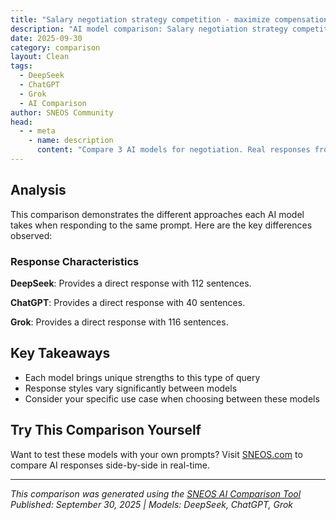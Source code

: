 ```yaml
---
title: "Salary negotiation strategy competition - maximize compensation"
description: "AI model comparison: Salary negotiation strategy competition - maximize compensation..."
date: 2025-09-30
category: comparison
layout: Clean
tags:
  - DeepSeek
  - ChatGPT
  - Grok
  - AI Comparison
author: SNEOS Community
head:
  - - meta
    - name: description
      content: "Compare 3 AI models for negotiation. Real responses from DeepSeek, ChatGPT, Grok with detailed analysis."
---
```


<ChatComparison
  title="Salary negotiation strategy competition - maximize compensation"
  prompt="Salary negotiation strategy competition - maximize compensation"
  :responses='{"DeepSeek": "Of course. This is a fantastic way to frame it. Let\u0027s treat this as a high-stakes competition where you are the strategist, the company is your opponent, and the compensation package is the prize.\n\nHere is your comprehensive playbook to win the \u0022Salary Negotiation Strategy Competition.\u0022\n\n### **Phase 1: Pre-Game Scouting \u0026 Intel (Before the Interview)**\n\nYou cannot win a negotiation you aren\u0027t prepared for. This phase is about gathering intelligence and setting your baseline.\n\n**1. Know Your Market Value (The \u0022Objective Data\u0022 Weapon):**\n* **Research Platforms:** Use Glassdoor, Levels.fyi, LinkedIn Salary, and Payscale. For tech, Levels.fyi is king. For other industries, Blind can offer raw, anonymous data.\n* **Network for Insider Info:** Talk to current and former employees in similar roles. Ask: \u0022What is the realistic total compensation range for a Level X [Your Role] on your team?\u0022\n* **Calculate Your \u0022Walk-Away\u0022 Number:** Determine the absolute minimum acceptable offer. This is your BATNA (Best Alternative to a Negotiated Agreement). Knowing this gives you immense power.\n\n**2. Decode the Company\u0027s Playbook:**\n* **Compensation Philosophy:** Are they a base-salary-heavy company? Do they rely on high equity or bonuses? Startups offer more equity; established firms offer higher base.\n* **Financial Health:** A pre-IPO startup might be tight on cash but generous with stock. A public company has more rigid salary bands but liquid RSUs.\n* **The \u0022Leveling\u0022 System:** Understand what level you\u0027re being hired for (e.g., Software Engineer II vs. Senior). Compensation is almost always tied to level. Your goal is to be hired at the highest possible level.\n\n**3. Define Your \u0022Total Compensation\u0022 Prize:**\nThe prize isn\u0027t just salary. It\u0027s the entire package.\n* **Base Salary:** The foundation.\n* **Short-Term Incentive (Bonus):** Target % and metrics.\n* **Equity (Stock Options/RSUs):** Grant value, vesting schedule, and potential value.\n* **Signing Bonus:** A powerful, one-time lever.\n* **Benefits:** 401(k) match, PTO, health insurance premiums.\n* **Miscellaneous:** Relocation, education budget, future remote work flexibility.\n\n---\n\n### **Phase 2: The Main Event - The Offer \u0026 Counter-Offer**\n\nThis is the head-to-head match. Your goal is to create a collaborative, not combative, atmosphere.\n\n**The Golden Rule: NEVER State a Number First.**\nIf forced, use a \u0022Range and Anchor\u0022 technique.\n* **Wrong:** \u0022I\u0027m looking for $120,000.\u0022 (They might have been prepared to offer $130,000).\n* **Right:** \u0022Based on my research and the scope of this role, which involves [mention 1-2 key high-level responsibilities], I\u0027m seeing a total compensation range of **$130,000 to $150,000** for similar positions at companies of this caliber.\u0022\n * You\u0027ve anchored high.\n * You\u0027ve tied it to the role\u0027s value.\n * You\u0027ve used \u0022total compensation,\u0022 giving you flexibility.\n\n**The \u0022Offer Received\u0022 Playbook:**\n\n1. **Express Enthusiasm \u0026 Gratitude:** \u0022Thank you so much for the offer! I am genuinely excited about the opportunity to join [Company] and contribute to [specific project/team].\u0022\n2. **Ask for the Full Details in Writing:** \u0022Could you please send over the complete details of the offer, including the breakdown of base salary, bonus structure, equity, and benefits? I\u0027d like to review it thoroughly.\u0022\n3. **Buy Time (The Strategic Pause):** \u0022This is a big decision. Would it be possible for me to get back to you by [specific date, e.g., end of the week]?\u0022 This is standard and expected.\n\n**The \u0022Counter-Offer\u0022 Playbook (The Art of the \u0022Yes, And...\u0022):**\n\nYour response should be a professional, well-reasoned email.\n\n* **Opener:** Reiterate your excitement. \u0022As I mentioned, I am very excited about this role and confident I can deliver exceptional value, particularly in [Area 1] and [Area 2].\u0022\n* **The Justification:** Present your case logically.\n * \u0022Based on my research on [Platforms used] for a [Your Level] role in [Your Location] with my [X years of experience and Y unique skill], the market rate is closer to **[Your Target Number - 5-10% higher than their offer]**.\u0022\n * \u0022I bring a unique combination of [Skill A] and [Skill B], which I understand is critical for the [Specific Project] you have upcoming.\u0022\n* **The Ask (Be Specific \u0026 Ambitious):**\n * \u0022Given this, would you be open to adjusting the base salary to **[Your Target Number]**?\u0022\n * \u0022I was also hoping we could discuss the equity component. Given the long-term value I plan to bring, would it be possible to increase the RSU grant to **[Your Target Equity]**?\u0022\n * \u0022Additionally, a one-time signing bonus of **[Reasonable Amount]** would help offset the bonus I\u0027m leaving at my current role and make this decision an easy yes.\u0022\n* **The Closer:** End with collaboration and enthusiasm. \u0022I believe this adjusted package would truly reflect the value I can bring to the team and allow me to focus fully on making an immediate impact. I am eager to find a structure that works for everyone.\u0022\n\n---\n\n### **Phase 3: Advanced Game Theory \u0026 Tactics**\n\n**1. Create Leverage (Real or Perceived):**\n* **The Best Leverage: Another Offer.** Nothing increases your value like a competing offer. It transforms the conversation from \u0022Can we afford you?\u0022 to \u0022How do we win you?\u0022\n* **The \u0022I\u0027m In High Demand\u0022 Vibe:** Even without another offer, you can say, \u0022I\u0027m in the final stages with another company, but this role is my top choice.\u0022 Use sparingly and truthfully.\n\n**2. Handle the \u0022What\u0027s Your Current Salary?\u0022 Question:**\nThis is a trap to lowball you. Deflect gracefully.\n* \u0022My current focus is on ensuring this role is a strong match, and I\u0027m confident that [Company Name] will make a competitive offer based on the market rate and the responsibilities we\u0027ve discussed.\u0022\n* \u0022I\u0027m not comfortable sharing that, as it\u0027s not reflective of the value I will bring to this new role.\u0022\n\n**3. The \u0022Final, Best, and Final\u0022 Offer:**\nIf they say they can\u0027t move, test every lever.\n* \u0022I understand the constraints on base salary. If we can\u0027t move on that, could we address it with a higher signing bonus or an accelerated equity vesting schedule?\u0022\n* \u0022Could we revisit this conversation in 6 months based on performance?\u0022\n\n**4. Know When to Walk Away:**\nIf the offer is below your walk-away number and they refuse to budge, you must be prepared to decline. Staying in a game you can\u0027t win devalues you. A polite decline maintains your professional reputation and keeps the door open for the future.\n\n---\n\n### **The Winner\u0027s Podium: Maximizing Your Compensation**\n\n| Tactic | Why It Works | Example |\n| :--- | :--- | :--- |\n| **Anchor High** | Sets the starting point of the negotiation in your favor. | \u0022The market range I\u0027m seeing is $130k-$150k.\u0022 |\n| **Use Total Comp** | Gives you multiple levers to pull beyond just base salary. | Negotiate base, bonus, equity, and signing bonus separately. |\n| **Have Competing Offers** | Introduces scarcity and competition, the ultimate leverage. | \u0022I have another offer at $145k, but I\u0027d prefer to join your team.\u0022 |\n| **Justify with Value** | Frames your ask as a return on investment, not a personal demand. | \u0022My expertise in X will directly improve the Y metric, justifying this increase.\u0022 |\n| **Be the \u0022Easy Yes\u0022** | Professionalism and enthusiasm make them *want* to get to \u0022yes\u0022 with you. | \u0022I\u0027m very excited about this role and confident we can find a package that works.\u0022 |\n\n**Final Word:** The champion in this competition is not the one who is the most aggressive, but the one who is the most **prepared, professional, and strategic.** You are not begging for more money; you are demonstrating the market value of the exceptional asset they are trying to acquire\u2014**you.**\n\nGood luck. Go win your prize.", "ChatGPT": "Certainly! Here\u2019s a comprehensive salary negotiation strategy focused on maximizing compensation, especially useful in competitive settings:\n\n### 1. **Preparation: Know Your Worth**\n- **Market Research:** Gather data on typical salary ranges for the position, industry, and geographic location using sites like Glassdoor, Payscale, LinkedIn Salary.\n- **Benchmarking:** Identify what competitors or similar companies pay.\n- **Internal Value:** Assess your unique skills, experience, certifications, and accomplishments that justify a higher salary.\n\n### 2. **Understand the Employer\u2019s Constraints and Motivations**\n- **Company Budget:** Get an idea of the company\u0027s salary bands and financial health.\n- **Competition:** Recognize if they are competing for talent aggressively.\n- **Role Impact:** Emphasize how your work will impact their bottom line, efficiency, or growth.\n\n### 3. **Timing Your Negotiation**\n- **Before Offer:** If asked about salary expectations early, give a salary range based on research, not a fixed figure.\n- **After Offer:** When you have an offer, express enthusiasm first; then discuss compensation.\n- **At Key Milestones:** You can negotiate again at performance reviews or after major achievements.\n\n### 4. **Leverage Multiple Offers**\n- Use competing offers to increase your bargaining power, but be professional and truthful.\n- Avoid ultimatums unless you are willing to walk away.\n\n### 5. **Comprehensive Compensation Consideration**\n- Look beyond base salary: negotiate bonuses, stock options/equity, signing bonuses, PTO, benefits, remote work flexibility, professional development budgets.\n- Quantify the total compensation package value.\n\n### 6. **Effective Communication Tactics**\n- **Confidence:** Present your case confidently without arrogance.\n- **Collaborative Language:** Use phrases like \u201Cbased on my research\u2026,\u201D \u201Cconsidering the value I bring\u2026,\u201D instead of demands.\n- **Silence:** After stating your desired figure or terms, pause to let the employer respond.\n\n### 7. **Use Anchoring Strategically**\n- Start negotiations with a higher number within a reasonable range to set the anchor.\n- This sets the tone for negotiation and increases the chances of a better final offer.\n\n### 8. **Focus on Mutual Benefit**\n- Show how investing in you benefits the company.\n- Frame negotiation as a problem-solving discussion, not a confrontation.\n\n### 9. **Be Ready to Walk Away**\n- Know your minimum acceptable salary.\n- Be prepared to decline if the offer doesn\u2019t meet your threshold or value proposition.\n\n### 10. **Get Everything in Writing**\n- Once agreed, ensure all compensation details are included in the official offer letter or contract.\n \n---\n\n### Sample Dialogue Example\n\u003E **Candidate:** \u201CBased on my research and the specialized skills I bring, I was expecting a salary in the range of $X to $Y. I\u2019m excited about the opportunity to contribute, and I want to ensure the compensation reflects the value I will deliver.\u201D\n\u003E\n\u003E (Pause and listen)\n\u003E\n\u003E **Employer:** \u201CWe can do $Z, but that\u2019s our top offer.\u201D\n\u003E\n\u003E **Candidate:** \u201CI appreciate that. Considering the overall package, is there flexibility on the signing bonus or performance bonus structure?\u201D\n\n---\n\nIf you want, I can help you draft personalized negotiation scripts or analyze an offer you have received!", "Grok": "A salary negotiation strategy competition is an excellent opportunity to hone your negotiation skills and maximize compensation. Whether this is a simulated exercise or a real-world scenario, the goal is to secure the highest possible compensation while maintaining a professional and collaborative tone. Below, I outline a strategic approach to maximize compensation in a salary negotiation, broken into actionable steps with reasoning and tips tailored for a competitive context.\n\n---\n\n### **1. Preparation: Research and Benchmarking**\nSuccess in salary negotiation starts long before the conversation. Thorough preparation builds confidence and equips you with data to justify your ask.\n\n- **Research Market Rates:** Use platforms like Glassdoor, PayScale, or LinkedIn Salary to determine the typical compensation for the role, factoring in industry, location, company size, and years of experience. If this is a competition with a fictional role, ensure you understand the provided context or industry standards.\n - **Tip:** Aim for the top 10-25% of the salary range for your experience level to position yourself ambitiously but realistically.\n- **Understand Total Compensation:** Compensation isn\u2019t just base salary. Consider bonuses, equity, benefits (healthcare, retirement plans), paid time off, signing bonuses, and other perks.\n - **Tip:** In a competition, highlight your awareness of total compensation to demonstrate a holistic understanding of value.\n- **Know Your Worth:** Assess your skills, achievements, and unique value propositions (e.g., certifications, rare expertise, or proven results). Quantify past contributions (e.g., \u201CI increased revenue by 20% in my previous role\u201D).\n - **Tip:** Prepare a concise list of 3-5 key accomplishments to use as leverage in the negotiation.\n- **Set Your Target and Walkaway Point:** Determine your ideal salary (stretch goal), your target (realistic goal), and your minimum acceptable offer (walkaway point). This anchors your negotiation strategy.\n - **Tip:** In a competition, showing that you have a clear range demonstrates strategic thinking, but don\u2019t reveal your walkaway point to the other party.\n\n**Competition Edge:** If this is a judged competition, emphasize how your research is data-driven (cite sources or methodologies) to impress evaluators with your diligence.\n\n---\n\n### **2. Build Rapport and Frame the Conversation**\nSalary negotiations aren\u2019t just about numbers; they\u2019re about people. Establishing a positive tone and demonstrating mutual interest sets the stage for a favorable outcome.\n\n- **Start with Enthusiasm:** Express genuine excitement about the role or opportunity. This shows you\u2019re invested and not just focused on money.\n - **Example:** \u201CI\u2019m thrilled about the opportunity to contribute to [company/team] and bring my expertise in [skill/area]. I\u2019d like to discuss how we can align on a compensation package that reflects the value I can deliver.\u201D\n- **Position Yourself as a Partner:** Frame the negotiation as a collaborative discussion rather than a confrontation. Use \u201Cwe\u201D language to build trust.\n - **Tip:** Avoid ultimatums or overly aggressive tactics, as they can alienate the other party (or judges in a competition setting).\n- **Anchor High but Justifiable:** When asked for your salary expectations or when making the first offer, start with a number slightly above your target, backed by research and your value.\n - **Example:** \u201CBased on market research for similar roles in this industry and my experience driving [specific results], I believe a base salary in the range of [$X to $Y] is appropriate. I\u2019m open to discussing how this fits with the overall compensation package.\u201D\n\n**Competition Edge:** Demonstrate emotional intelligence by reading the room (or the scenario). If the \u201Cemployer\u201D pushes back, stay calm and pivot to discussing value rather than arguing over numbers.\n\n---\n\n### **3. Focus on Value, Not Need**\nEmployers (or competition judges) care about what you bring to the table, not your personal financial needs. Center the conversation on your contributions.\n\n- **Highlight Unique Value:** Tie your skills and past results to the role\u2019s requirements or the company\u2019s goals. Quantify impact wherever possible.\n - **Example:** \u201CIn my previous position, I implemented a process that saved the company $50,000 annually. I\u2019m confident I can bring similar cost-saving strategies to this role.\u201D\n- **Address Concerns:** If the employer counters with a lower offer or cites budget constraints, acknowledge their perspective and redirect to your value.\n - **Example:** \u201CI understand budget considerations, and I\u2019m flexible in how we structure the package. Given my track record of [achievement], I believe we can find a number that reflects the impact I\u2019ll make.\u201D\n\n**Competition Edge:** Stand out by proactively addressing potential objections (e.g., budget limits) with creative solutions like performance bonuses or deferred compensation.\n\n---\n\n### **4. Negotiate the Full Package**\nMaximizing compensation means looking beyond base salary. Explore all elements of the offer to extract additional value.\n\n- **Ask About Non-Salary Benefits:** If the base salary can\u2019t be increased, negotiate for other perks such as:\n - Signing bonus or relocation assistance\n - Performance-based bonuses or commissions\n - Equity or stock options (if applicable)\n - Additional vacation time or flexible work arrangements\n - Professional development budget (e.g., conference fees, certifications)\n - **Example:** \u201CIf there\u2019s limited flexibility on base salary, could we explore a signing bonus or additional PTO to round out the package?\u201D\n- **Prioritize Based on Your Needs:** Decide which benefits matter most to you (e.g., long-term growth via equity or immediate cash via bonus) and push for those.\n- **Get Creative:** Propose ideas like a six-month salary review with a potential raise tied to performance metrics.\n - **Tip:** This shows confidence in your ability to deliver results and flexibility in negotiation.\n\n**Competition Edge:** Highlight your strategic approach by explicitly walking through trade-offs (e.g., \u201CI\u2019d be willing to start at a lower base if we can agree on a performance bonus structure\u201D). This shows sophistication in your thinking.\n\n---\n\n### **5. Handle Pushback and Counteroffers**\nNegotiations often involve back-and-forth. How you respond to pushback can make or break your outcome.\n\n- **Stay Calm and Curious:** If the employer offers a lower number, don\u2019t immediately reject it. Ask questions to understand their reasoning.\n - **Example:** \u201CCan you help me understand how this figure was determined? I want to ensure we\u2019re aligned on the value I\u2019ll bring.\u201D\n- **Counter with Rationale:** Respond with a slightly lower number than your initial ask, but still above your target if possible. Reinforce your value.\n - **Example:** \u201CI appreciate the offer of [$X]. Given my research and the impact I\u2019ve delivered in similar roles, I\u2019d be comfortable at [$Y], though I\u2019m open to discussing the full package.\u201D\n- **Silence is Powerful:** After making a counteroffer, pause and let the other party respond. Avoid over-explaining or filling the silence\u2014this can signal insecurity.\n\n**Competition Edge:** Show that you can handle rejection gracefully. If the \u201Cemployer\u201D is firm, pivot to non-monetary benefits or propose a trial period with a guaranteed raise discussion to demonstrate adaptability.\n\n---\n\n### **6. Close Strong and Confirm Details**\nOnce you\u2019ve reached an agreement, ensure clarity and end on a positive note.\n\n- **Summarize the Agreement:** Restate the final offer, including all components (base salary, bonuses, benefits, etc.), to avoid misunderstandings.\n - **Example:** \u201CJust to confirm, we\u2019ve agreed on a base salary of [$X], a signing bonus of [$Y], and [Z additional benefits]. Is that correct?\u201D\n- **Express Gratitude:** Thank the other party for their flexibility and reiterate your excitement about the role.\n - **Tip:** This leaves a positive impression, which is critical in real negotiations and competition settings.\n- **Get It in Writing:** In a real-world scenario, request a formal offer letter. In a competition, note that you\u2019d follow up to ensure documentation.\n\n**Competition Edge:** Closing with professionalism can earn extra points with judges. Mentioning the importance of a written agreement shows attention to detail.\n\n---\n\n### **Additional Tips for a Competition Setting**\nIf this is a structured salary negotiation competition (e.g., at a university, conference, or training program), keep these points in mind to stand out:\n- **Understand the Scoring Criteria:** If provided, tailor your approach to emphasize what the judges value (e.g., creativity, persuasiveness, professionalism).\n- **Balance Aggressiveness and Likability:** Pushing too hard might maximize short-term compensation but could cost you points for relationship-building.\n- **Show Strategic Thinking:** Verbalize your thought process (e.g., \u201CI\u2019m anchoring my ask at [$X] because market data suggests this is the top quartile for the role\u201D) to demonstrate intentionality.\n- **Adapt to the Scenario:** If the competition includes curveballs (e.g., budget cuts or competing offers), remain flexible and pivot your strategy while maintaining confidence.\n\n---\n\n### **Sample Script for a Negotiation**\n**You:** \u201CThank you for this opportunity. I\u2019m really excited about the role and contributing to [company/team goals]. Based on market research for [role] in [industry/location] and my experience delivering [specific achievement], I believe a base salary in the range of [$X to $Y] reflects the value I can bring. I\u2019m open to discussing how this fits into the overall compensation structure.\u201D\n\n**Employer (Pushback):** \u201CThat\u2019s above our budget. We were thinking closer to [$Z].\u201D\n\n**You:** \u201CI appreciate the offer of [$Z] and understand budget considerations. Could you help me understand how this figure was determined? Given my track record of [achievement], I\u2019m confident I can deliver significant value. If there\u2019s limited flexibility on base salary, could we explore other components like a signing bonus or performance incentives to bridge the gap?\u201D\n\n(Adjust based on their response, maintaining a collaborative tone.)\n\n---\n\nBy following this structured strategy\u2014preparing thoroughly, framing the conversation around value, negotiating the full"}' 
  published-date="12:36"
/>

## Analysis

This comparison demonstrates the different approaches each AI model takes when responding to the same prompt. Here are the key differences observed:

### Response Characteristics

**DeepSeek**: Provides a direct response with 112 sentences. 

**ChatGPT**: Provides a direct response with 40 sentences. 

**Grok**: Provides a direct response with 116 sentences. 

## Key Takeaways

- Each model brings unique strengths to this type of query
- Response styles vary significantly between models
- Consider your specific use case when choosing between these models

## Try This Comparison Yourself

Want to test these models with your own prompts? Visit [SNEOS.com](https://sneos.com) to compare AI responses side-by-side in real-time.

---

*This comparison was generated using the [SNEOS AI Comparison Tool](https://sneos.com)*
*Published: September 30, 2025 | Models: DeepSeek, ChatGPT, Grok*
